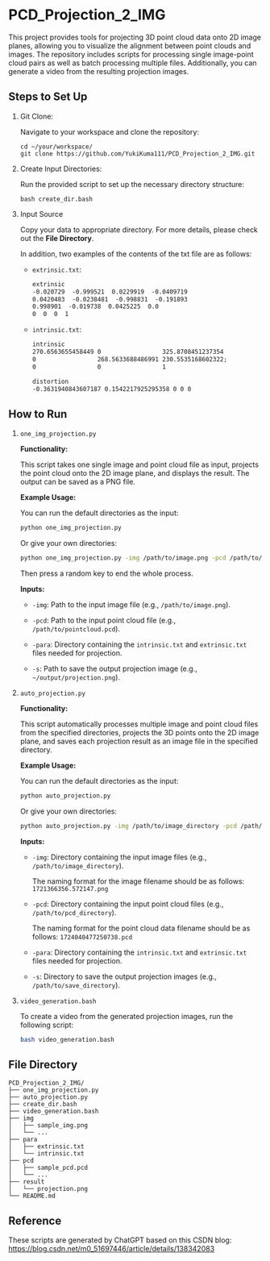 # PCD_Projection_2_IMG

This project provides tools for projecting 3D point cloud data onto 2D image planes, allowing you to visualize the alignment between point clouds and images. The repository includes scripts for processing single image-point cloud pairs as well as batch processing multiple files. Additionally, you can generate a video from the resulting projection images.


## Steps to Set Up

1. Git Clone:

    Navigate to your workspace and clone the repository:

    ```
    cd ~/your/workspace/
    git clone https://github.com/YukiKuma111/PCD_Projection_2_IMG.git
    ```

2. Create Input Directories:

    Run the provided script to set up the necessary directory structure:

    ```
    bash create_dir.bash
    ```

3. Input Source

    Copy your data to appropriate directory.
    For more details, please check out the __File Directory__.

    In addition, two examples of the contents of the txt file are as follows:

    - `extrinsic.txt`:
        ```txt
        extrinsic
        -0.020729  -0.999521  0.0229919  -0.0409719
        0.0420483  -0.0238481  -0.998831  -0.191893
        0.998901  -0.019738  0.0425225  0.0
        0  0  0  1
        ```

    - `intrinsic.txt`:
        ```txt
        intrinsic
        270.6563655458449 0                 325.8708451237354
        0                 268.5633688486991 230.5535168602322;
        0                 0                 1

        distortion 
        -0.3631940843607187 0.1542217925295358 0 0 0
        ```


## How to Run

1. `one_img_projection.py`

    **Functionality:**

    This script takes one single image and point cloud file as input, projects the point cloud onto the 2D image plane, and displays the result. The output can be saved as a PNG file.

    **Example Usage:**
    
    You can run the default directories as the input:

    ```bash
    python one_img_projection.py
    ```

    Or give your own directories:

    ```bash
    python one_img_projection.py -img /path/to/image.png -pcd /path/to/pointcloud.pcd -para /path/to/parameters_directory/ -s /path/to/save/projection.png
    ```

    Then press a random key to end the whole process.

    **Inputs:**
    
    - `-img`: Path to the input image file (e.g., `/path/to/image.png`).

    - `-pcd`: Path to the input point cloud file (e.g., `/path/to/pointcloud.pcd`).

    - `-para`: Directory containing the `intrinsic.txt` and `extrinsic.txt` files needed for projection.

    - `-s`: Path to save the output projection image (e.g., `~/output/projection.png`).

2. `auto_projection.py`

    **Functionality:**

    This script automatically processes multiple image and point cloud files from the specified directories, projects the 3D points onto the 2D image plane, and saves each projection result as an image file in the specified directory.

    **Example Usage:**

    You can run the default directories as the input:

    ```bash
    python auto_projection.py
    ```

    Or give your own directories:

    ```bash
    python auto_projection.py -img /path/to/image_directory -pcd /path/to/pcd_directory -para /path/to/parameters_directory -s /path/to/save_directory
    ```

    **Inputs:**

    - `-img`: Directory containing the input image files (e.g., `/path/to/image_directory`).

        The naming format for the image filename should be as follows: `1721366356.572147.png`

    - `-pcd`: Directory containing the input point cloud files (e.g., `/path/to/pcd_directory`).

        The naming format for the point cloud data filename should be as follows: `1724040477250738.pcd`

    - `-para`: Directory containing the `intrinsic.txt` and `extrinsic.txt` files needed for projection.

    - `-s`: Directory to save the output projection images (e.g., `/path/to/save_directory`).

3. `video_generation.bash`

    To create a video from the generated projection images, run the following script:

    ```bash
    bash video_generation.bash
    ```

## File Directory

```
PCD_Projection_2_IMG/
├── one_img_projection.py
├── auto_projection.py
├── create_dir.bash
├── video_generation.bash
├── img
│   ├── sample_img.png
│   └── ...
├── para
│   ├── extrinsic.txt
│   └── intrinsic.txt
├── pcd
│   ├── sample_pcd.pcd
│   └── ...
├── result
│   └── projection.png
└── README.md
```

## Reference

These scripts are generated by ChatGPT based on this CSDN blog:
https://blog.csdn.net/m0_51697446/article/details/138342083